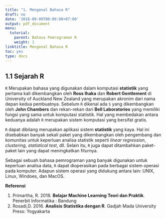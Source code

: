 ```yaml
---
title: "1. Mengenal Bahasa R"
draft: no
date: '2018-09-09T00:00:00+07:00'
output: pdf_document
menu:
  tutorial:
    parent: Bahasa Pemrograman R
    weight: 1
linktitle: Mengenal Bahasa R
toc: yes
type: docs
---
```




## 1.1 Sejarah R

`R` Merupakan bahasa yang digunakan dalam komputasi **statistik** yang pertama kali dikembangkan oleh **Ross Ihaka** dan **Robert Gentlement** di University of Auckland  New Zealand yang merupakan akronim dari nama depan kedua pembuatnya. Sebelum `R` dikenal ada `S` yang dikembangkan oleh **John Chambers** dan rekan-rekan dari **Bell Laboratories** yang memiliki fungsi yang sama untuk komputasi statistik. Hal yang membedakan antara keduanya adalah `R` merupakan sistem komputasi yang bersifat gratis.

`R` dapat dibilang merupakan aplikasi sistem **statistik** yang kaya. Hal ini disebabkan banyak sekali paket yang dikembangkan oleh pengembang dan komunitas untuk keperluan analisa statistik seperti *linear regression*, *clustering*, *statistical test*, dll. Selain itu, `R` juga dapat ditambahkan paket-paket lain yang dapat meningkatkan fiturnya.

Sebagai sebuah bahasa pemrograman yang banyak digunakan untuk keperluan analisa data, `R` dapat dioperasikan pada berbagai sistem operasi pada komputer. Adapun sistem operasi yang didukung antara lain: UNIX, Linux, Windoes, dan MacOS.



**Referensi**

1. Primartha, R. 2018. **Belajar Machine Learning Teori dan Praktik**. Penerbit Informatika : Bandung
2. Rosadi,D. 2016. **Analisis Statistika dengan R**. Gadjah Mada University Press: Yogyakarta



